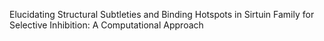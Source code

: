 Elucidating Structural Subtleties and Binding Hotspots in Sirtuin Family for Selective Inhibition: A Computational Approach

